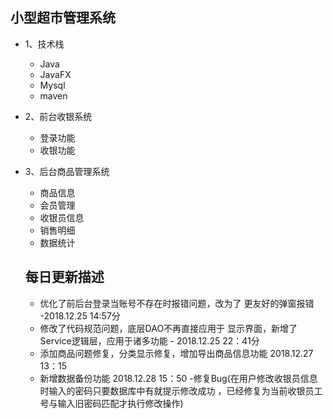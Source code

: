 ## 小型超市管理系统

- 1、技术栈
  
    - Java
    - JavaFX
    - Mysql
    - maven
 - 2、前台收银系统
    
    - 登录功能
    - 收银功能
    
 - 3、后台商品管理系统
 
     - 商品信息
     - 会员管理
     - 收银员信息
     - 销售明细
     - 数据统计
     ## 每日更新描述
     - 优化了前后台登录当账号不存在时报错问题，改为了
     更友好的弹窗报错 -2018.12.25  14:57分
     - 修改了代码规范问题，底层DAO不再直接应用于
     显示界面，新增了Service逻辑层，应用于诸多功能 - 2018.12.25 22：41分
     - 添加商品问题修复，分类显示修复，增加导出商品信息功能
     2018.12.27 13：15
     - 新增数据备份功能    2018.12.28 15：50
     -修复Bug(在用户修改收银员信息时输入的密码只要数据库中有就提示修改成功
     ，已经修复为当前收银员工号与输入旧密码匹配才执行修改操作)